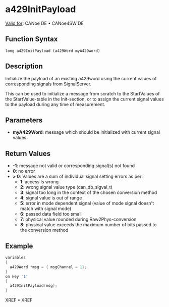 # a429InitPayload

[Valid for](../../../Shared/FeatureAvailability.md): CANoe DE • CANoe4SW DE

## Function Syntax

```
long a429InitPayload (a429Word myA429word)
```

## Description

Initialize the payload of an existing a429word using the current values of corresponding signals from SignalServer.

This can be used to initialize a message from scratch to the StartValues of the StartValue-table in the Init-section, or to assign the current signal values to the payload during any time of measurement.

## Parameters

- **myA429Word**: message which should be initialized with current signal values

## Return Values

- **-1**: message not valid or corresponding signal(s) not found
- **0**: no error
- **> 0**: Values are a sum of individual signal setting errors as per:
  - **1**: access is wrong
  - **2**: wrong signal value type (can_db_sigval_t)
  - **3**: signal too long in the context of the chosen conversion method
  - **4**: signal value is out of range
  - **5**: error in mode dependent signal (value of mode signal doesn't match with signal mode)
  - **6**: passed data field too small
  - **7**: physical value rounded during Raw2Phys-conversion
  - **8**: physical value exceeds the maximum number of bits passed to the conversion method

## Example

```c
variables
{
  a429Word *msg = { msgChannel = 1};
}
on key '1'
{
  a429InitPayload(msg);
}
```

XREF • XREF
